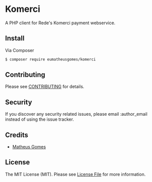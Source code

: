 # Komerci

A PHP client for Rede's Komerci payment webservice.

## Install

Via Composer

``` bash
$ composer require eumatheusgomes/komerci
```

## Contributing

Please see [CONTRIBUTING](CONTRIBUTING.md) for details.

## Security

If you discover any security related issues, please email :author_email instead of using the issue tracker.

## Credits

- [Matheus Gomes](https://github.com/eumatheusgomes)

## License

The MIT License (MIT). Please see [License File](LICENSE.md) for more information.
